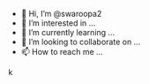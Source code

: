 - 👋 Hi, I’m @swaroopa2
- 👀 I’m interested in ...
- 🌱 I’m currently learning ...
- 💞️ I’m looking to collaborate on ...
- 📫 How to reach me ...

<!---
swaroopa2/swaroopa2 is a ✨ special ✨ repository because its `README.md` (this file) appears on your GitHub profile.
You can click the Preview link to take a look at your changes.
--->k
